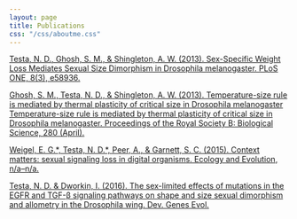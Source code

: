```yaml
---
layout: page
title: Publications
css: "/css/aboutme.css"
---
```


<div id="aboutme-section">
  

<p class="about-text">
<span class="fa fa-venus-mars about-icon"></span> 
<span class="fa fa-hourglass-half about-icon2"></span> 
<a href="http://journals.plos.org/plosone/article?id=10.1371/journal.pone.0058936">Testa, N. D., Ghosh, S. M., & Shingleton, A. W. (2013). Sex-Specific Weight Loss Mediates Sexual Size Dimorphism in Drosophila melanogaster. PLoS ONE, 8(3), e58936.</a>
</p>

<p class="about-text">
<span class="fa fa-hourglass-half about-icon"></span> 
<span class="fa fa-fire about-icon2"></span> 
<a href="http://rspb.royalsocietypublishing.org/content/280/1760/20130174.full.pdf">Ghosh, S. M., Testa, N. D., & Shingleton, A. W. (2013). Temperature-size rule is mediated by thermal plasticity of critical size in Drosophila melanogaster Temperature-size rule is mediated by thermal plasticity of critical size in Drosophila melanogaster. Proceedings of the Royal Society B: Biological Science, 280 (April).</a>
</p>

<p class="about-text">
<span class="fa fa-venus-mars about-icon"></span> 
<span class="fa fa-volume-up about-icon2"></span> 
<a href="https://www.ncbi.nlm.nih.gov/pmc/articles/PMC4567875/">Weigel, E. G.*, Testa, N. D.*, Peer, A., & Garnett, S. C. (2015). Context matters: sexual signaling loss in digital organisms. Ecology and Evolution, n/a–n/a.</a>
</p>

<p class="about-text">
<span class="fa fa-venus-mars about-icon"></span> 
<span class="fa fa-arrows about-icon2"></span> 
<a href="https://www.ncbi.nlm.nih.gov/pubmed/27038022">Testa, N. D. & Dworkin, I. (2016). The sex-limited effects of mutations in the EGFR and TGF-β signaling pathways on shape and size sexual dimorphism and allometry in the Drosophila wing. Dev. Genes Evol.</a>
</p>
